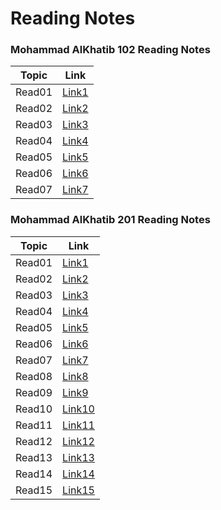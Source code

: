 # Reading Notes

### Mohammad AlKhatib 102 Reading Notes

Topic | Link
------------ | -------------
Read01 | [Link1]( https://mohammadal-khatib.github.io/reading-notes/read01)
Read02 | [Link2]( https://mohammadal-khatib.github.io/reading-notes/Growth)
Read03 | [Link3]( https://mohammadal-khatib.github.io/reading-notes/Read03)
Read04 | [Link4]( https://mohammadal-khatib.github.io/reading-notes/Read04)
Read05 | [Link5]( https://mohammadal-khatib.github.io/reading-notes/Read05)
Read06 | [Link6]( https://mohammadal-khatib.github.io/reading-notes/Read06)
Read07 | [Link7]( https://mohammadal-khatib.github.io/reading-notes/Read07)

### Mohammad AlKhatib 201 Reading Notes

Topic | Link
------------ | -------------
Read01 | [Link1]()
Read02 | [Link2]()
Read03 | [Link3]()
Read04 | [Link4]()
Read05 | [Link5]()
Read06 | [Link6]()
Read07 | [Link7]()
Read08 | [Link8]()
Read09 | [Link9]()
Read10 | [Link10]()
Read11 | [Link11]()
Read12 | [Link12]()
Read13 | [Link13]()
Read14 | [Link14]()
Read15 | [Link15]()
